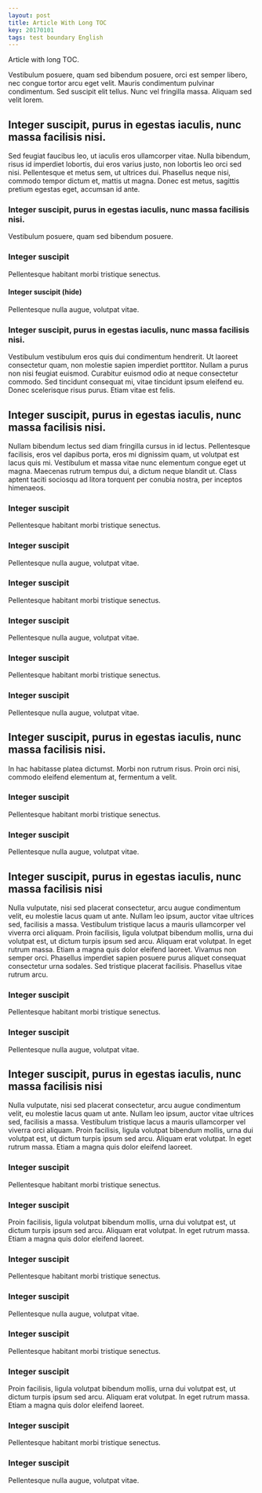 ```yaml
---
layout: post
title: Article With Long TOC
key: 20170101
tags: test boundary English
---
```


Article with long TOC.

<!--more-->

Vestibulum posuere, quam sed bibendum posuere, orci est semper libero, nec congue tortor arcu eget velit. Mauris condimentum pulvinar condimentum. Sed suscipit elit tellus. Nunc vel fringilla massa. Aliquam sed velit lorem.

## Integer suscipit, purus in egestas iaculis, nunc massa facilisis nisi.

Sed feugiat faucibus leo, ut iaculis eros ullamcorper vitae. Nulla bibendum, risus id imperdiet lobortis, dui eros varius justo, non lobortis leo orci sed nisi. Pellentesque et metus sem, ut ultrices dui. Phasellus neque nisi, commodo tempor dictum et, mattis ut magna. Donec est metus, sagittis pretium egestas eget, accumsan id ante.


### Integer suscipit, purus in egestas iaculis, nunc massa facilisis nisi.

Vestibulum posuere, quam sed bibendum posuere.

### Integer suscipit

Pellentesque habitant morbi tristique senectus.

#### Integer suscipit (hide)

Pellentesque nulla augue, volutpat vitae.

<!--more-->

### Integer suscipit, purus in egestas iaculis, nunc massa facilisis nisi.

Vestibulum vestibulum eros quis dui condimentum hendrerit. Ut laoreet consectetur quam, non molestie sapien imperdiet porttitor. Nullam a purus non nisi feugiat euismod. Curabitur euismod odio at neque consectetur commodo. Sed tincidunt consequat mi, vitae tincidunt ipsum eleifend eu. Donec scelerisque risus purus. Etiam vitae est felis.

## Integer suscipit, purus in egestas iaculis, nunc massa facilisis nisi.

Nullam bibendum lectus sed diam fringilla cursus in id lectus. Pellentesque facilisis, eros vel dapibus porta, eros mi dignissim quam, ut volutpat est lacus quis mi. Vestibulum et massa vitae nunc elementum congue eget ut magna. Maecenas rutrum tempus dui, a dictum neque blandit ut. Class aptent taciti sociosqu ad litora torquent per conubia nostra, per inceptos himenaeos.

### Integer suscipit

Pellentesque habitant morbi tristique senectus.

### Integer suscipit

Pellentesque nulla augue, volutpat vitae.

### Integer suscipit

Pellentesque habitant morbi tristique senectus.

### Integer suscipit

Pellentesque nulla augue, volutpat vitae.

### Integer suscipit

Pellentesque habitant morbi tristique senectus.

### Integer suscipit

Pellentesque nulla augue, volutpat vitae.

## Integer suscipit, purus in egestas iaculis, nunc massa facilisis nisi.

In hac habitasse platea dictumst. Morbi non rutrum risus. Proin orci nisi, commodo eleifend elementum at, fermentum a velit.

### Integer suscipit

Pellentesque habitant morbi tristique senectus.

### Integer suscipit

Pellentesque nulla augue, volutpat vitae.

## Integer suscipit, purus in egestas iaculis, nunc massa facilisis nisi

Nulla vulputate, nisi sed placerat consectetur, arcu augue condimentum velit, eu molestie lacus quam ut ante. Nullam leo ipsum, auctor vitae ultrices sed, facilisis a massa. Vestibulum tristique lacus a mauris ullamcorper vel viverra orci aliquam. Proin facilisis, ligula volutpat bibendum mollis, urna dui volutpat est, ut dictum turpis ipsum sed arcu. Aliquam erat volutpat. In eget rutrum massa. Etiam a magna quis dolor eleifend laoreet. Vivamus non semper orci. Phasellus imperdiet sapien posuere purus aliquet consequat consectetur urna sodales. Sed tristique placerat facilisis. Phasellus vitae rutrum arcu.

### Integer suscipit

Pellentesque habitant morbi tristique senectus.

### Integer suscipit

Pellentesque nulla augue, volutpat vitae.

## Integer suscipit, purus in egestas iaculis, nunc massa facilisis nisi

Nulla vulputate, nisi sed placerat consectetur, arcu augue condimentum velit, eu molestie lacus quam ut ante. Nullam leo ipsum, auctor vitae ultrices sed, facilisis a massa. Vestibulum tristique lacus a mauris ullamcorper vel viverra orci aliquam. Proin facilisis, ligula volutpat bibendum mollis, urna dui volutpat est, ut dictum turpis ipsum sed arcu. Aliquam erat volutpat. In eget rutrum massa. Etiam a magna quis dolor eleifend laoreet.

### Integer suscipit

Pellentesque habitant morbi tristique senectus.

### Integer suscipit

Proin facilisis, ligula volutpat bibendum mollis, urna dui volutpat est, ut dictum turpis ipsum sed arcu. Aliquam erat volutpat. In eget rutrum massa. Etiam a magna quis dolor eleifend laoreet.

### Integer suscipit

Pellentesque habitant morbi tristique senectus.

### Integer suscipit

Pellentesque nulla augue, volutpat vitae.

### Integer suscipit

Pellentesque habitant morbi tristique senectus.

### Integer suscipit

Proin facilisis, ligula volutpat bibendum mollis, urna dui volutpat est, ut dictum turpis ipsum sed arcu. Aliquam erat volutpat. In eget rutrum massa. Etiam a magna quis dolor eleifend laoreet.

### Integer suscipit

Pellentesque habitant morbi tristique senectus.

### Integer suscipit

Pellentesque nulla augue, volutpat vitae.